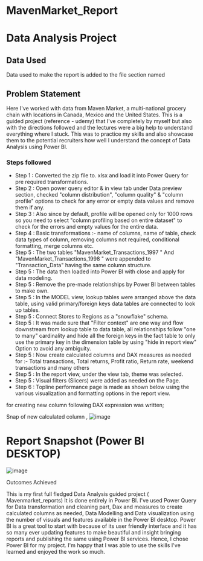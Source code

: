 # MavenMarket_Report
# Data Analysis Project

## Data Used
Data used to make the report is added to the file section named 
## Problem Statement

Here I've worked with data from Maven Market, a multi-national grocery chain with locations in Canada, Mexico and the United States. This is a guided project (reference - udemy) that I've completely by myself but also with the directions followed and the lectures were a big help to understand everything where I stuck. This was to practice my skills and also showcase them to the potential recruiters how well I understand the concept of Data Analysis using Power BI.

### Steps followed 

- Step 1 : Converted the zip file to. xlsx and load it into Power Query for pre required transformations.
- Step 2 : Open power query editor & in view tab under Data preview section, checked "column distribution", "column quality" & "column profile" options to check for any error or empty data values and remove them if any.
- Step 3 : Also since by default, profile will be opened only for 1000 rows so you need to select "column profiling based on entire dataset" to check for the errors and empty values for the entire data.
- Step 4 : Basic transformations :- name of columns, name of table, check data types of column, removing columns not required, conditional formatting, merge columns etc.
- Step 5 : The two tables "MavenMarket_Transactions_1997 " And "MavenMarket_Transactions_1998 " were appended to "Transaction_Data" having the same column structure.
- Step 5 : The data then loaded into Power BI with close and apply for data modeling.
- Step 5 : Remove the pre-made relationships by Power BI between tables to make own.
- Step 5 : In the MODEL view, lookup tables were arranged above the data table, using valid primary/foreign keys data tables are connected to look up tables.
- Step 5 : Connect Stores to Regions as a "snowflake" schema.
- Step 5 : It was made sure that "Filter context" are one way and flow downstream from lookup table to data table, all relationships follow "one to many" cardinality and hide all the foreign keys in the fact table to only use the primary key in the dimension table by using "hide in report view" Option to avoid any ambiguity.
- Step 5 : Now create calculated columns and  DAX measures as needed for :- Total transactions, Total returns, Profit ratio, Return rate, weekend transactions and many others
- Step 5 : In the report view, under the view tab, theme was selected.
- Step 5 : Visual filters (Slicers) were added as needed on the Page.
- Step 6 : Topline performance page is made as shown below using the various visualization and formatting options in the report view.

  


for creating new column following DAX expression was written;
       
        
        
Snap of new calculated column ,
![image](https://github.com/23Priy/-MavenMarket_Report/assets/151018390/bfe988ad-adb4-4bc5-9106-c65592f27f11)



        
 
 # Report Snapshot (Power BI DESKTOP)

 ![image](https://github.com/23Priy/-MavenMarket_Report/assets/151018390/90be8d59-3637-4acc-a973-0c17d794f47d)



Outcomes Achieved

This is my first full fledged Data Analysis guided project ( Mavenmarket_reports) It is done entirely in Power BI. I've used Power Query for Data transformation and cleaning part, Dax and measures to create calculated columns as needed, Data Modelling and Data visualization using the number of visuals and features available in the Power BI desktop. Power BI is a great tool to start with because of its user friendly interface and it has so many ever updating features to make beautiful and insight bringing reports and publishing the same using Power BI services. Hence, I chose Power BI for my project. I'm happy that I was able to use the skills I've learned and enjoyed the work so much.
